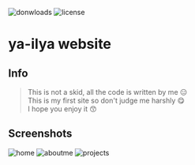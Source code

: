 ![donwloads](https://img.shields.io/github/downloads/ya-ilya/ya-ilya.github.io/total) ![license](https://img.shields.io/github/license/ya-ilya/ya-ilya.github.io)
# ya-ilya website
## Info
> This is not a skid, all the code is written by me 😑 <br>
> This is my first site so don't judge me harshly 😋 <br>
> I hope you enjoy it 😙
## Screenshots
![home](https://wmpics.pics/di-N0NW.png)
![aboutme](https://media.discordapp.net/attachments/768104853955412001/774671695230795806/unknown.png?width=1440&height=417)
![projects](https://media.discordapp.net/attachments/770250214019039254/774671885824819260/unknown.png?width=1442&height=514)
